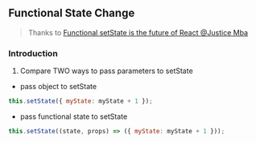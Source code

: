 ## Functional State Change

> Thanks to [Functional setState is the future of React @Justice Mba](https://medium.freecodecamp.com/functional-setstate-is-the-future-of-react-374f30401b6b)

### Introduction

1. Compare TWO ways to pass parameters to setState 

-  pass object to setState

```js
this.setState({ myState: myState + 1 });
```
 

-  pass functional state to setState

```js
this.setState((state, props) => ({ myState: myState + 1 }));
```
